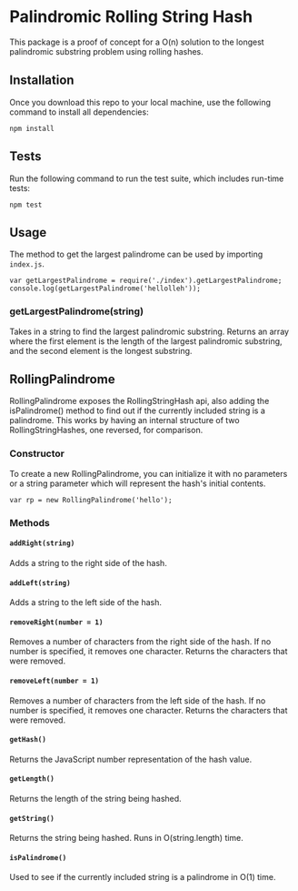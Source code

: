 # Palindromic Rolling String Hash
This package is a proof of concept for a O(n) solution to the longest palindromic substring problem using rolling hashes.

## Installation
Once you download this repo to your local machine, use the following command to install all dependencies:

`npm install`

## Tests
Run the following command to run the test suite, which includes run-time tests:

`npm test`

## Usage
The method to get the largest palindrome can be used by importing `index.js`.

```
var getLargestPalindrome = require('./index').getLargestPalindrome;
console.log(getLargestPalindrome('hellolleh'));
```

### getLargestPalindrome(string)
Takes in a string to find the largest palindromic substring. Returns an array where the first element is the length of the largest palindromic substring, and the second element is the longest substring.

## RollingPalindrome
RollingPalindrome exposes the RollingStringHash api, also adding the isPalindrome() method to find out if the currently included string is a palindrome. This works by having an internal structure of two RollingStringHashes, one reversed, for comparison.

### Constructor
To create a new RollingPalindrome, you can initialize it with no parameters or a string parameter which will represent the hash's initial contents.

`var rp = new RollingPalindrome('hello');`
### Methods
#### `addRight(string)`
Adds a string to the right side of the hash.
#### `addLeft(string)`
Adds a string to the left side of the hash.
#### `removeRight(number = 1)`
Removes a number of characters from the right side of the hash. If no number is specified, it removes one character. Returns the characters that were removed.
#### `removeLeft(number = 1)`
Removes a number of characters from the left side of the hash. If no number is specified, it removes one character. Returns the characters that were removed.
#### `getHash()`
Returns the JavaScript number representation of the hash value.
#### `getLength()`
Returns the length of the string being hashed.
#### `getString()`
Returns the string being hashed. Runs in O(string.length) time.
#### `isPalindrome()`
Used to see if the currently included string is a palindrome in O(1) time.
